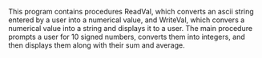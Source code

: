 This program contains procedures ReadVal, which converts an ascii string
entered by a user into a numerical value, and WriteVal, which convers a numerical value
into a string and displays it to a user. The main procedure prompts a user for 10 signed numbers,
converts them into integers, and then displays them along with their sum and average.
